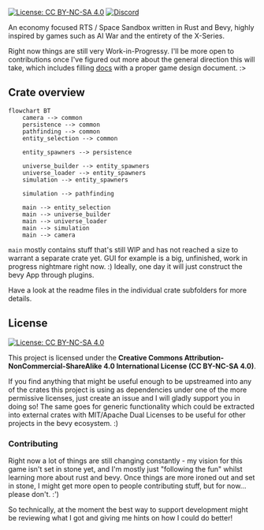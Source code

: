 [![License: CC BY-NC-SA 4.0](https://img.shields.io/badge/License-CC%20BY--NC--SA%204.0-lightgrey.svg)](https://creativecommons.org/licenses/by-nc-sa/4.0/) [![Discord](https://img.shields.io/discord/1261690805417152652.svg?logo=discord&logoColor=white&logoWidth=20&labelColor=7289DA&label=Discord&color=17cf48)](https://discord.gg/dxHkY7z2YC)

An economy focused RTS / Space Sandbox written in Rust and Bevy, highly inspired by games such as AI War and the entirety of the X-Series.

Right now things are still very Work-in-Progressy. I'll be more open to contributions once I've figured out more about the general direction this will take, which includes filling [docs](docs) with a proper game design document. :>

## Crate overview
```mermaid
flowchart BT
    camera --> common
    persistence --> common
    pathfinding --> common
    entity_selection --> common

    entity_spawners --> persistence

    universe_builder --> entity_spawners
    universe_loader --> entity_spawners
    simulation --> entity_spawners

    simulation --> pathfinding

    main --> entity_selection
    main --> universe_builder
    main --> universe_loader
    main --> simulation
    main --> camera
```

`main` mostly contains stuff that's still WIP and has not reached a size to warrant a separate crate yet. GUI for example is a big, unfinished, work in progress nightmare right now. :)
Ideally, one day it will just construct the bevy App through plugins.

Have a look at the readme files in the individual crate subfolders for more details.

## License
[
![License: CC BY-NC-SA 4.0](https://mirrors.creativecommons.org/presskit/buttons/88x31/svg/by-nc-sa.svg)
](https://creativecommons.org/licenses/by-nc-sa/4.0/)

This project is licensed under the **Creative Commons Attribution-NonCommercial-ShareAlike 4.0 International License (CC BY-NC-SA 4.0)**.

If you find anything that might be useful enough to be upstreamed into any of the crates this project is using as dependencies under one of the more permissive licenses, just create an issue and I will gladly support you in doing so! The same goes for generic functionality which could be extracted into external crates with MIT/Apache Dual Licenses to be useful for other projects in the bevy ecosystem. :)

### Contributing

Right now a lot of things are still changing constantly - my vision for this game isn't set in stone yet, and I'm mostly just "following the fun" whilst learning more about rust and bevy. Once things are more ironed out and set in stone, I might get more open to people contributing stuff, but for now... please don't. :')

So technically, at the moment the best way to support development might be reviewing what I got and giving me hints on how I could do better!

[//]: # (### Your contributions)

[//]: # (Unless you explicitly state otherwise, any contribution intentionally submitted for inclusion in this project by you shall be licensed under the same CC BY-NC-SA 4.0 license and may also be upstreamed under more permissive licenses to further support the bevy ecosystem, as mentioned previously.)

[//]: # (Furthermore, by contributing, you agree that if I start accepting donations through any means which do not affect the general availability and accessibility of the game and any of its content in any way &#40;such as Patreon, Ko-Fi, GitHub Sponsors, "Pay what you want" on itch.io, some kind of tip jar without in-game rewards on Steam&#41; in the future, it doesn't violate the Non-Commercial use clause of this license.)
